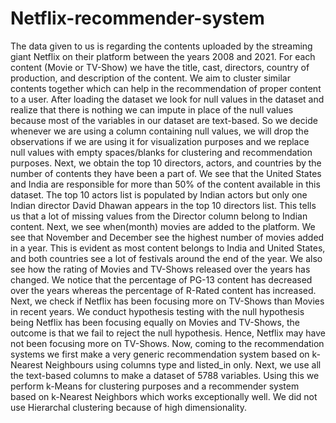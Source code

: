 # Netflix-recommender-system
The data given to us is regarding the contents uploaded by the streaming giant Netflix on their platform between the years 2008 and 2021. For each content (Movie or TV-Show) we have the title, cast, directors, country of production, and description of the content. We aim to cluster similar contents together which can help in the recommendation of proper content to a user.
After loading the dataset we look for null values in the dataset and realize that there is nothing we can impute in place of the null values because most of the variables in our dataset are text-based. So we decide whenever we are using a column containing null values, we will drop the observations if we are using it for visualization purposes and we replace null values with empty spaces/blanks for clustering and recommendation purposes.
Next, we obtain the top 10 directors, actors, and countries by the number of contents they have been a part of. We see that the United States and India are responsible for more than 50% of the content available in this dataset. The top 10 actors list is populated by Indian actors but only one Indian director David Dhawan appears in the top 10 directors list. This tells us that a lot of missing values from the Director column belong to Indian content. Next, we see when(month) movies are added to the platform. We see that November and December see the highest number of movies added in a year. This is evident as most content belongs to India and United States, and both countries see a lot of festivals around the end of the year. We also see how the rating of Movies and TV-Shows released over the years has changed. We notice that the percentage of PG-13 content has decreased over the years whereas the percentage of R-Rated content has increased.
Next, we check if Netflix has been focusing more on TV-Shows than Movies in recent years. We conduct hypothesis testing with the null hypothesis being Netflix has been focusing equally on Movies and TV-Shows, the outcome is that we fail to reject the null hypothesis. Hence, Netflix may have not been focusing more on TV-Shows.
Now, coming to the recommendation systems we first make a very generic recommendation system based on k-Nearest Neighbours using columns type and listed_in only. Next, we use all the text-based columns to make a dataset of 5788 variables. Using this we perform k-Means for clustering purposes and a recommender system based on k-Nearest Neighbors which works exceptionally well. We did not use Hierarchal clustering because of high dimensionality.
